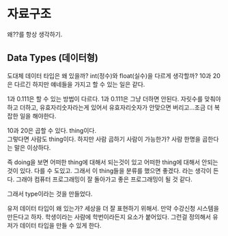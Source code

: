 # 자료구조

왜??를 항상 생각하기.

## Data Types (데이터형)
도대체 데이터 타입은 왜 있을까?
int(정수)와 float(실수)을 다르게 생각할까? 
10과 20은 다르긴 하지만 얘네들을 가지고 할 수 있는 일은 같다.

1과 0.111은 할 수 있는 방법이 다르다. 
1과 0.111은 그냥 더하면 안된다. 자릿수를 맞춰야하고 더하고, 유효자리숫자라는게 있어서 유효자리숫자가 안맞으면 버리고...조금 더 복잡한 일을 해야한다.  

10과 20은 곱할 수 있다. thing이다.  
그렇다면 사람도 thing이다. 하지만 사람 곱하기 사람이 가능한가? 사람 한명을 곱한다는 말은 이상하다. 

즉 doing을 보면 어떠한 thing에 대해서 되는것이 있고 어떠한 thing에 대해서 안되는 것이 있다. 다를 수 도있고. 그래서 이 thing들을 분류를 했으면 좋겠다. 라는 생각이 든다. 그래야 컴퓨터 프로그래밍이 잘 돌아가고 좋은 프로그래밍이 될 것 같다.

그래서 type이라는 것을 만들었다.

유저 데이터 타입이 왜 있는가?
세상을 더 잘 표현하기 위해서.
만약 수강신청 시스템을 만든다고 하자.
학생이라는 사람에 학번이라든지 요소가 붙어있다.
그런걸 정의해서 유저가 데이터 타입을 만들 수 있게 한다.
